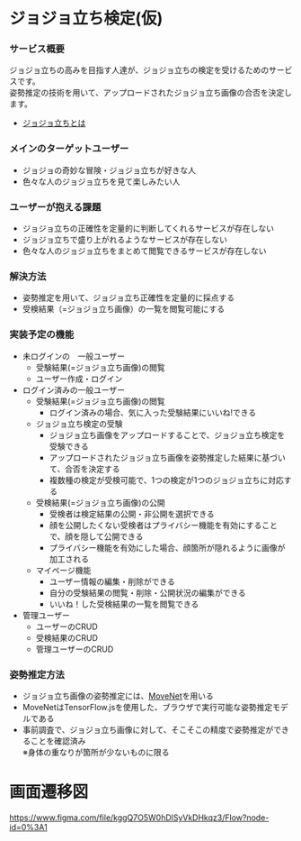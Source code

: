 # ジョジョ立ち検定(仮)
### サービス概要
ジョジョ立ちの高みを目指す人達が、ジョジョ立ちの検定を受けるためのサービスです。<br>
姿勢推定の技術を用いて、アップロードされたジョジョ立ち画像の合否を決定します。
- [ジョジョ立ちとは](https://dic.pixiv.net/a/%E3%82%B8%E3%83%A7%E3%82%B8%E3%83%A7%E7%AB%8B%E3%81%A1)

### メインのターゲットユーザー
- ジョジョの奇妙な冒険・ジョジョ立ちが好きな人
- 色々な人のジョジョ立ちを見て楽しみたい人

### ユーザーが抱える課題
- ジョジョ立ちの正確性を定量的に判断してくれるサービスが存在しない
- ジョジョ立ちで盛り上がれるようなサービスが存在しない
- 色々な人のジョジョ立ちをまとめて閲覧できるサービスが存在しない

### 解決方法
- 姿勢推定を用いて、ジョジョ立ち正確性を定量的に採点する
- 受検結果（=ジョジョ立ち画像）の一覧を閲覧可能にする

### 実装予定の機能
- 未ログインの　一般ユーザー
  - 受験結果(=ジョジョ立ち画像)の閲覧
  - ユーザー作成・ログイン
- ログイン済みの一般ユーザー
  - 受験結果(=ジョジョ立ち画像)の閲覧
    - ログイン済みの場合、気に入った受験結果にいいね!できる
  - ジョジョ立ち検定の受験
    - ジョジョ立ち画像をアップロードすることで、ジョジョ立ち検定を受験できる
    - アップロードされたジョジョ立ち画像を姿勢推定した結果に基づいて、合否を決定する
    - 複数種の検定が受検可能で、1つの検定が1つのジョジョ立ちに対応する
  - 受検結果(=ジョジョ立ち画像)の公開
    - 受検者は検定結果の公開・非公開を選択できる
    - 顔を公開したくない受検者はプライバシー機能を有効にすることで、顔を隠して公開できる
    - プライバシー機能を有効にした場合、顔箇所が隠れるように画像が加工される
  - マイページ機能
    - ユーザー情報の編集・削除ができる
    - 自分の受験結果の閲覧・削除・公開状況の編集ができる
    - いいね！した受検結果の一覧を閲覧できる
- 管理ユーザー
  - ユーザーのCRUD
  - 受検結果のCRUD
  - 管理ユーザーのCRUD

### 姿勢推定方法
- ジョジョ立ち画像の姿勢推定には、[MoveNet](https://blog.tensorflow.org/2021/05/next-generation-pose-detection-with-movenet-and-tensorflowjs.html)を用いる
- MoveNetはTensorFlow.jsを使用した、ブラウザで実行可能な姿勢推定モデルである
- 事前調査で、ジョジョ立ち画像に対して、そこそこの精度で姿勢推定ができることを確認済み<br>
  ※身体の重なりが箇所が少ないものに限る

# 画面遷移図
https://www.figma.com/file/kggQ7O5W0hDlSyVkDHkqz3/Flow?node-id=0%3A1
